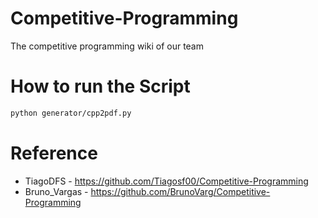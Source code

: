 # Competitive-Programming
The competitive programming wiki of our team

# How to run the Script
```sh
python generator/cpp2pdf.py
```

# Reference
- TiagoDFS - https://github.com/Tiagosf00/Competitive-Programming
- Bruno_Vargas - https://github.com/BrunoVarg/Competitive-Programming
